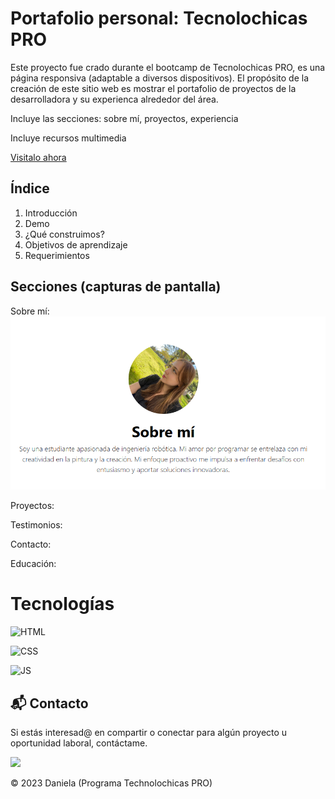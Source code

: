 # Portafolio personal: Tecnolochicas PRO 

Este proyecto fue crado durante el bootcamp de Tecnolochicas PRO, es una página responsiva (adaptable a diversos dispositivos).
El propósito de la creación de este sitio web es mostrar el portafolio de proyectos de la desarrolladora y su experienca alrededor del área.

Incluye las secciones: sobre mí, proyectos, experiencia

Incluye recursos multimedia

<a href="https://verdant-puffpuff-9ff9bb.netlify.app/" target="_blank">Visitalo ahora </a>


## Índice 
1. Introducción
2. Demo 
3. ¿Qué construimos?
4. Objetivos de aprendizaje
5. Requerimientos

## Secciones (capturas de pantalla)
Sobre mí:
![Alt text](assets/sobre_mi.png)

Proyectos:


Testimonios:


Contacto:


Educación:


# Tecnologías

![HTML](https://img.shields.io/badge/html5%20-%23E34F26.svg?&style=for-the-badge&logo=html5&logoColor=white)

![CSS](https://img.shields.io/badge/css3%20-%231572B6.svg?&style=for-the-badge&logo=css3&logoColor=white)

![JS](https://img.shields.io/badge/javascript%20-%23323330.svg?&style=for-the-badge&logo=javascript&logoColor=%23F7DF1E)

## 📬 Contacto

Si estás interesad@ en compartir o conectar para algún proyecto u oportunidad laboral, contáctame.

<a href="https://www.linkedin.com/"><img src="https://www" width="30"></img></a>

© 2023 Daniela (Programa Technolochicas PRO)

